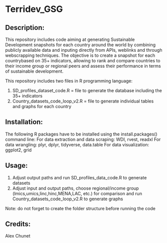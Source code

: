 # Terridev_GSG

## Description:
This repository includes code aiming at generating Sustainable Development snapshots for each country around the world by combining publicly available data and inputing directly from APIs, weblinks and through webscrapping techniques. The objective is to create a snapshot for each countrybased on 35+ indicators, allowing to rank and compare countries to their income group or regional peers and assess their performance in terms of sustainable development.

This repository includes two files in R programming language:
1) SD_profiles_dataset_code.R = file to generate the database including the 35+ indicators
2) Country_datasets_code_loop_v2.R = file to generate individual tables and graphs for each country

## Installation:
The following R packages have to be installed using the install.packages() command line:
For data extraction and data scraping: WDI, rvest, readxl
For data wrangling: plyr, dplyr, tidyverse, data.table
For data visualization: ggplot2, grid

## Usage:
1) Adjust output paths and run SD_profiles_data_code.R to generate datasets
2) Adjust input and output paths, choose regional/income group (lmics,umics,linc,hinc,MENA,LAC, etc.) for comparison and run Country_datasets_code_loop_v2.R to generate graphs

Note: do not forget to create the folder structure before running the code

## Credits:
Alex Chunet
